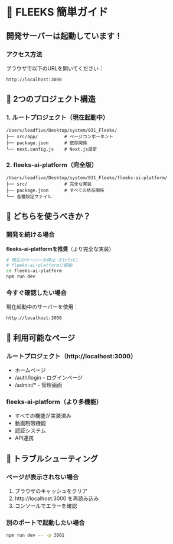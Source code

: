 # 🚀 FLEEKS 簡単ガイド

## 開発サーバーは起動しています！

### アクセス方法
ブラウザで以下のURLを開いてください：
```
http://localhost:3000
```

## 📁 2つのプロジェクト構造

### 1. ルートプロジェクト（現在起動中）
```
/Users/leadfive/Desktop/system/031_Fleeks/
├── src/app/          # ページコンポーネント
├── package.json      # 依存関係
└── next.config.js    # Next.js設定
```

### 2. fleeks-ai-platform（完全版）
```
/Users/leadfive/Desktop/system/031_Fleeks/fleeks-ai-platform/
├── src/              # 完全な実装
├── package.json      # すべての依存関係
└── 各種設定ファイル
```

## 🎯 どちらを使うべきか？

### 開発を続ける場合
**fleeks-ai-platformを推奨**（より完全な実装）

```bash
# 現在のサーバーを停止（Ctrl+C）
# fleeks-ai-platformに移動
cd fleeks-ai-platform
npm run dev
```

### 今すぐ確認したい場合
現在起動中のサーバーを使用：
```
http://localhost:3000
```

## 📱 利用可能なページ

### ルートプロジェクト（http://localhost:3000）
- ホームページ
- /auth/login - ログインページ
- /admin/* - 管理画面

### fleeks-ai-platform（より多機能）
- すべての機能が実装済み
- 動画制限機能
- 認証システム
- API連携

## 🔧 トラブルシューティング

### ページが表示されない場合
1. ブラウザのキャッシュをクリア
2. http://localhost:3000 を再読み込み
3. コンソールでエラーを確認

### 別のポートで起動したい場合
```bash
npm run dev -- -p 3001
```